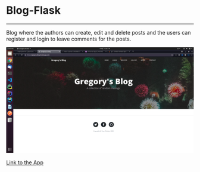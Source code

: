 # Blog-Flask

<hr>

Blog where the authors can create, edit and delete posts and the users can register and login to leave comments for the posts.

![Flask Blog](flask_blog_app.png "Flask Blog")

[Link to the App](https://gregory-blog.herokuapp.com/)
